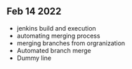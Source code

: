 ## Feb 14 2022
* jenkins build and execution
* automating merging process
* merging branches from orgranization
* Automated branch merge
* Dummy line
